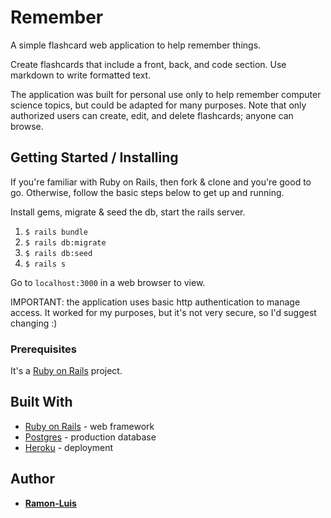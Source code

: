 # Remember

A simple flashcard web application to help remember things.

Create flashcards that include a front, back, and code section. Use markdown to write formatted text.

The application was built for personal use only to help remember computer science topics, but could be adapted for many purposes.  Note that only authorized users can create, edit, and delete flashcards; anyone can browse.

## Getting Started / Installing

If you're familiar with Ruby on Rails, then fork & clone and you're good to go.
Otherwise, follow the basic steps below to get up and running.

Install gems, migrate & seed the db, start the rails server.

1. `$ rails bundle`
2. `$ rails db:migrate`
3. `$ rails db:seed`
4. `$ rails s`

Go to `localhost:3000` in a web browser to view.

IMPORTANT: the application uses basic http authentication to manage access.  It
worked for my purposes, but it's not very secure, so I'd suggest changing :)


### Prerequisites

It's a [Ruby on Rails](http://rubyonrails.org/) project.


## Built With

* [Ruby on Rails](http://rubyonrails.org/) - web framework
* [Postgres](https://www.postgresql.org/) - production database
* [Heroku](https://www.heroku.com/) - deployment


## Author

* [**Ramon-Luis**](https://github.com/ramon-luis)
